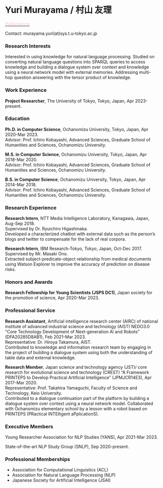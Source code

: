 # Yuri Murayama / 村山 友理
[<span style="color: pink; ">Publications</span>](/publications.md)

Contact: murayama.yuri(at)sys.t.u-tokyo.ac.jp

### Research Interests
Interested in using knowledge for natural language processing. Studied on converting natural language questions into SPARQL queries to access knowledge and building a dialogue system over context and knowledge using a neural network model with external memories. Addressing multi-hop question answering with the tensor product of knowledge.

### Work Experience
**Project Researcher**, The University of Tokyo, Tokyo, Japan, Apr 2023-present.

### Education
**Ph.D. in Computer Science**, Ochanomizu University, Tokyo, Japan, Apr 2020-Mar 2023.  
Advisor: Prof. Ichiro Kobayashi, Advanced Sciences, Graduate School of Humanities and Sciences, Ochanomizu University. 

**M.S. in Computer Science**, Ochanomizu University, Tokyo, Japan, Apr 2018-Mar 2020.  
Advisor: Prof. Ichiro Kobayashi, Advanced Sciences, Graduate School of Humanities and Sciences, Ochanomizu University. 

**B.S. in Computer Science**, Ochanomizu University, Tokyo, Japan, Apr 2014-Mar 2018.  
Advisor: Prof. Ichiro Kobayashi, Advanced Sciences, Graduate School of Humanities and Sciences, Ochanomizu University.

### Research Experience
**Research Intern**, NTT Media Intelligence Laboratory, Kanagawa, Japan, Aug-Sep 2018.  
Supervised by Dr. Ryuichiro Higashinaka.  
Developed a characterized chatbot with external data such as the person’s blogs and twitter to compensate for the lack of real corpora.

**Research Intern**, IBM Research-Tokyo, Tokyo, Japan, Oct-Dec 2017.  
Supervised by Mr. Masaki Ono.  
Extracted subject-predicate-object relationship from medical documents using Watson Explorer to improve the accuracy of prediction on disease risks.

### Honors and Awards
**Research Fellowship for Young Scientists (JSPS DC1)**, Japan society for the promotion of science, Apr 2020-Mar 2023.  

### Professional Service
**Research Assistant**, Artificial intelligence research center (AIRC) of national institute of advanced industrial science and technology (AIST) NEDO3.0 “Core Technology Development of Next-generation AI and Robots” (DFA20285D8AB1), Feb 2021-Mar 2023.  
Representative: Dr. Hiroya Takamura, AIST.  
Contributed to knowledge and information research team by engaging in the project of building a dialogue system using both the understanding of table data and external knowledge.

**Research Member**, Japan science and technology agency (JST)/ core research for evolutional science and technology (CREST) “A Framework PRINTEPS to Develop Practical Artificial Intelligence” (JPMJCR14E3), Apr 2017-Mar 2020.  
Representative: Prof. Takahira Yamaguchi, Faculty of Science and Technology, Keio University.  
Contributed to a dialogue continuation part of the platform by building a dialogue system over context using a neural network model. Collaborated with Ochanomizu elementary school by a lesson with a robot based on PRINTEPS (PRactical INTElligent aPplicationS).

### Executive Members
Young Researcher Association for NLP Studies (YANS), Apr 2021-Mar 2023.  

State-of-the-art NLP Study Group (SNLP), Sep 2020-present.

### Professional Memberships
- Association for Computational Linguistics (ACL)  
- Association for Natural Language Processing (NLP)  
- Japanese Society for Artificial Intelligence (JSAI)  


